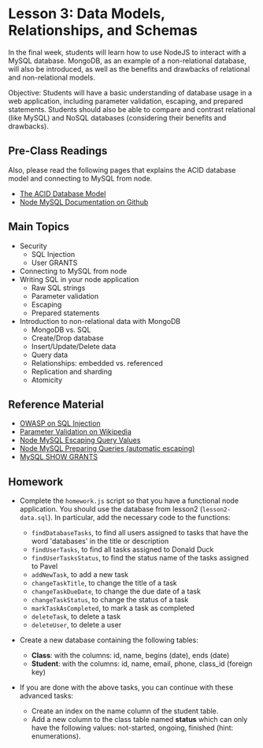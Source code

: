 # Lesson 3: Data Models, Relationships, and Schemas

In the final week, students will learn how to use NodeJS to interact with a MySQL database. MongoDB, as an example of a non-relational database, will also be introduced, as well as the benefits and drawbacks of relational and non-relational models.

Objective: Students will have a basic understanding of database usage in a web application, including parameter validation, escaping, and prepared statements. Students should also be able to compare and contrast relational (like MySQL) and NoSQL databases (considering their benefits and drawbacks).


## Pre-Class Readings

Also, please read the following pages that explains the ACID database model and connecting to MySQL from node.
- [The ACID Database Model](https://www.thoughtco.com/the-acid-model-1019731)
- [Node MySQL Documentation on Github](https://github.com/mysqljs/mysql)


## Main Topics

- Security
    - SQL Injection
    - User GRANTS
- Connecting to MySQL from node
- Writing SQL in your node application
    - Raw SQL strings
    - Parameter validation
    - Escaping
    - Prepared statements
- Introduction to non-relational data with MongoDB
    - MongoDB vs. SQL
    - Create/Drop database
    - Insert/Update/Delete data
    - Query data
    - Relationships: embedded vs. referenced
    - Replication and sharding
    - Atomicity


## Reference Material

- [OWASP on SQL Injection](https://www.owasp.org/index.php/SQL_injection)
- [Parameter Validation on Wikipedia](https://en.wikipedia.org/wiki/Parameter_validation)
- [Node MySQL Escaping Query Values](https://github.com/mysqljs/mysql#escaping-query-values)
- [Node MySQL Preparing Queries (automatic escaping)](https://github.com/mysqljs/mysql#preparing-queries)
- [MySQL SHOW GRANTS](https://dev.mysql.com/doc/refman/5.7/en/show-grants.html)


## Homework

- Complete the `homework.js` script so that you have a functional node application. You should use the database from lesson2 (`lesson2-data.sql`). In particular, add the necessary code to the functions:

    - `findDatabaseTasks`, to find all users assigned to tasks that have the word 'databases' in the title or description
    - `findUserTasks`, to find all tasks assigned to Donald Duck
    - `findUserTasksStatus`, to find the status name of the tasks assigned to Pavel
    - `addNewTask`, to add a new task
    - `changeTaskTitle`, to change the title of a task
    - `changeTaskDueDate`, to change the due date of a task
    - `changeTaskStatus`, to change the status of a task
    - `markTaskAsCompleted`, to mark a task as completed
    - `deleteTask`, to delete a task
    - `deleteUser`, to delete a user
- Create a new database containing the following tables:
    - **Class**: with the columns: id, name, begins (date), ends (date)
    - **Student**: with the columns: id, name, email, phone, class_id (foreign key)
- If you are done with the above tasks, you can continue with these advanced tasks:
    - Create an index on the name column of the student table.
    - Add a new column to the class table named **status** which can only have the following values: not-started, ongoing, finished (hint: enumerations).
